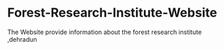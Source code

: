# Forest-Research-Institute-Website
The Website provide information about the forest research institute ,dehradun
